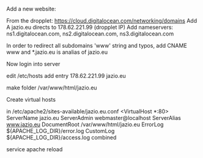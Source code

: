 Add a new website:

From the dropplet: https://cloud.digitalocean.com/networking/domains
 Add A jazio.eu directs to 178.62.221.99 (dropplet IP)
 Add nameservers: ns1.digitalocean.com, ns2.digitalocean.com, ns3.digitalocean.com

 In order to redirect all subdomains 'www' string and typos, add
 CNAME
 www and *.jazio.eu is analias of jazio.eu

 Now login into server

 edit /etc/hosts
 add entry 
 178.62.221.99 jazio.eu

make folder /var/www/html/jazio.eu

Create virtual hosts

 in /etc/apache2/sites-available/jazio.eu.conf 
 <VirtualHost *:80>
        ServerName jazio.eu
        ServerAdmin webmaster@localhost
        ServerAlias www.jazio.eu
        DocumentRoot /var/www/html/jazio.eu
        ErrorLog ${APACHE_LOG_DIR}/error.log
        CustomLog ${APACHE_LOG_DIR}/access.log combined
</VirtualHost>


service apache reload